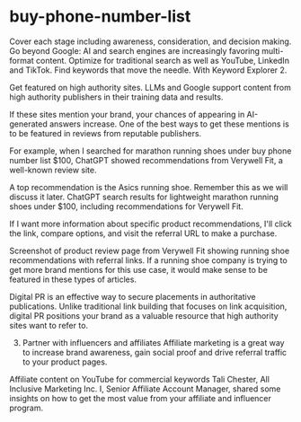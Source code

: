 # buy-phone-number-list
Cover each stage including awareness, consideration, and decision making. Go beyond Google: AI and search engines are increasingly favoring multi-format content.
Optimize for traditional search as well as YouTube, LinkedIn and TikTok. Find keywords that move the needle. With Keyword Explorer 2.




 Get featured on high authority sites. LLMs and Google support content from high authority publishers in their training data and results.




 If these sites mention your brand, your chances of appearing in AI-generated answers increase. One of the best ways to get these mentions is to be featured in reviews from reputable publishers.




 For example, when I searched for marathon running shoes under buy phone number list $100, ChatGPT showed recommendations from Verywell Fit, a well-known review site.




 A top recommendation is the Asics running shoe. Remember this as we will discuss it later. ChatGPT search results for lightweight marathon running shoes under $100, including recommendations for Verywell Fit.




 If I want more information about specific product recommendations, I'll click the link, compare options, and visit the referral URL to make a purchase.




 Screenshot of product review page from Verywell Fit showing running shoe recommendations with referral links. If a running shoe company is trying to get more brand mentions for this use case, it would make sense to be featured in these types of articles.




 Digital PR is an effective way to secure placements in authoritative publications. Unlike traditional link building that focuses on link acquisition, digital PR positions your brand as a valuable resource that high authority sites want to refer to.




 3. Partner with influencers and affiliates Affiliate marketing is a great way to increase brand awareness, gain social proof and drive referral traffic to your product pages.




 Affiliate content on YouTube for commercial keywords Tali Chester, All Inclusive Marketing Inc. I, Senior Affiliate Account Manager, shared some insights on how to get the most value from your affiliate and influencer program.
